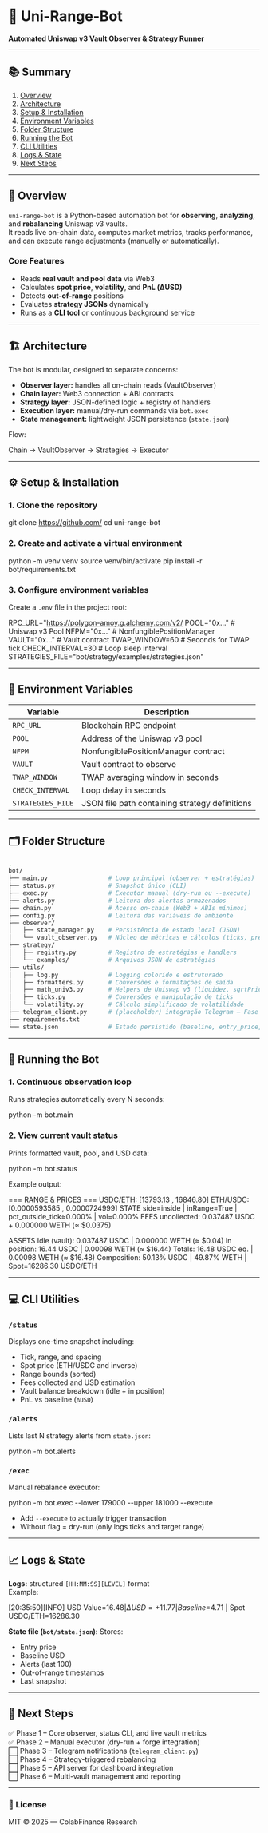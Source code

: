 # 🦾 Uni-Range-Bot  
**Automated Uniswap v3 Vault Observer & Strategy Runner**

---

## 📚 Summary
1. [Overview](#overview)  
2. [Architecture](#architecture)  
3. [Setup & Installation](#setup--installation)  
4. [Environment Variables](#environment-variables)  
5. [Folder Structure](#folder-structure)  
6. [Running the Bot](#running-the-bot)  
7. [CLI Utilities](#cli-utilities)  
8. [Logs & State](#logs--state)  
9. [Next Steps](#next-steps)

---

## 🧠 Overview
`uni-range-bot` is a Python-based automation bot for **observing**, **analyzing**, and **rebalancing** Uniswap v3 vaults.  
It reads live on-chain data, computes market metrics, tracks performance, and can execute range adjustments (manually or automatically).

### Core Features
- Reads **real vault and pool data** via Web3  
- Calculates **spot price**, **volatility**, and **PnL (ΔUSD)**  
- Detects **out-of-range** positions  
- Evaluates **strategy JSONs** dynamically  
- Runs as a **CLI tool** or continuous background service  

---

## 🏗 Architecture
The bot is modular, designed to separate concerns:
- **Observer layer:** handles all on-chain reads (VaultObserver)
- **Chain layer:** Web3 connection + ABI contracts
- **Strategy layer:** JSON-defined logic + registry of handlers
- **Execution layer:** manual/dry-run commands via `bot.exec`
- **State management:** lightweight JSON persistence (`state.json`)

Flow:

Chain → VaultObserver → Strategies → Executor


---

## ⚙️ Setup & Installation

### 1. Clone the repository

git clone https://github.com/
cd uni-range-bot


### 2. Create and activate a virtual environment


python -m venv venv
source venv/bin/activate
pip install -r bot/requirements.txt


### 3. Configure environment variables
Create a `.env` file in the project root:


RPC_URL="https://polygon-amoy.g.alchemy.com/v2/
POOL="0x..." # Uniswap v3 Pool
NFPM="0x..." # NonfungiblePositionManager
VAULT="0x..." # Vault contract
TWAP_WINDOW=60 # Seconds for TWAP tick
CHECK_INTERVAL=30 # Loop sleep interval
STRATEGIES_FILE="bot/strategy/examples/strategies.json"


---

## 🔧 Environment Variables

| Variable | Description |
|-----------|-------------|
| `RPC_URL` | Blockchain RPC endpoint |
| `POOL` | Address of the Uniswap v3 pool |
| `NFPM` | NonfungiblePositionManager contract |
| `VAULT` | Vault contract to observe |
| `TWAP_WINDOW` | TWAP averaging window in seconds |
| `CHECK_INTERVAL` | Loop delay in seconds |
| `STRATEGIES_FILE` | JSON file path containing strategy definitions |

---

## 🗂 Folder Structure


```bash
.
bot/
├── main.py                 # Loop principal (observer + estratégias)
├── status.py               # Snapshot único (CLI)
├── exec.py                 # Executor manual (dry-run ou --execute)
├── alerts.py               # Leitura dos alertas armazenados
├── chain.py                # Acesso on-chain (Web3 + ABIs mínimos)
├── config.py               # Leitura das variáveis de ambiente
├── observer/
│   ├── state_manager.py    # Persistência de estado local (JSON)
│   └── vault_observer.py   # Núcleo de métricas e cálculos (ticks, preços, USD, fees)
├── strategy/
│   ├── registry.py         # Registro de estratégias e handlers
│   └── examples/           # Arquivos JSON de estratégias
├── utils/
│   ├── log.py              # Logging colorido e estruturado
│   ├── formatters.py       # Conversões e formatações de saída
│   ├── math_univ3.py       # Helpers de Uniswap v3 (liquidez, sqrtPrice)
│   ├── ticks.py            # Conversões e manipulação de ticks
│   └── volatility.py       # Cálculo simplificado de volatilidade
├── telegram_client.py      # (placeholder) integração Telegram — Fase 3
├── requirements.txt
└── state.json              # Estado persistido (baseline, entry_price, alerts)

```


---

## 🚀 Running the Bot

### 1. Continuous observation loop
Runs strategies automatically every N seconds:


python -m bot.main


### 2. View current vault status
Prints formatted vault, pool, and USD data:


python -m bot.status



Example output:


=== RANGE & PRICES ===
USDC/ETH: [13793.13 , 16846.80]
ETH/USDC: [0.0000593585 , 0.0000724999]
STATE side=inside | inRange=True | pct_outside_tick≈0.000% | vol=0.000%
FEES uncollected: 0.037487 USDC + 0.000000 WETH (≈ $0.0375)

ASSETS
Idle (vault): 0.037487 USDC | 0.000000 WETH (≈ $0.04)
In position: 16.44 USDC | 0.00098 WETH (≈ $16.44)
Totals: 16.48 USDC eq. | 0.00098 WETH (≈ $16.48)
Composition: 50.13% USDC | 49.87% WETH | Spot=16286.30 USDC/ETH



---

## 💻 CLI Utilities

### `/status`
Displays one-time snapshot including:
- Tick, range, and spacing
- Spot price (ETH/USDC and inverse)
- Range bounds (sorted)
- Fees collected and USD estimation
- Vault balance breakdown (idle + in position)
- PnL vs baseline (`ΔUSD`)

### `/alerts`
Lists last N strategy alerts from `state.json`:



python -m bot.alerts


### `/exec`
Manual rebalance executor:


python -m bot.exec --lower 179000 --upper 181000 --execute


- Add `--execute` to actually trigger transaction  
- Without flag = dry-run (only logs ticks and target range)

---

## 📈 Logs & State

**Logs:** structured `[HH:MM:SS][LEVEL]` format  
Example:


[20:35:50][INFO] USD Value=$16.48 | ΔUSD=+11.77 | Baseline=$4.71 | Spot USDC/ETH=16286.30



**State file (`bot/state.json`):**
Stores:
- Entry price
- Baseline USD
- Alerts (last 100)
- Out-of-range timestamps
- Last snapshot

---

## 🔮 Next Steps

✅ Phase 1 – Core observer, status CLI, and live vault metrics  
✅ Phase 2 – Manual executor (dry-run + forge integration)  
⬜ Phase 3 – Telegram notifications (`telegram_client.py`)  
⬜ Phase 4 – Strategy-triggered rebalancing  
⬜ Phase 5 – API server for dashboard integration  
⬜ Phase 6 – Multi-vault management and reporting  

---

### 🧩 License
MIT © 2025 — ColabFinance Research
